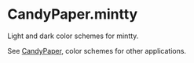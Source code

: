 CandyPaper.mintty
==================================================

Light and dark color schemes for mintty.

See [CandyPaper](https://github.com/dfxyz/CandyPaper), color schemes for other applications.

